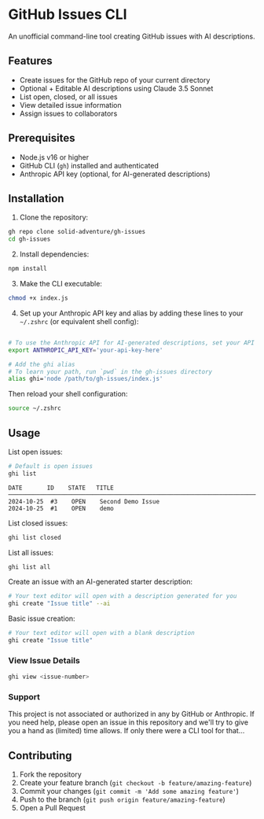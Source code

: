 # GitHub Issues CLI

An unofficial command-line tool creating GitHub issues with AI descriptions.

## Features

- Create issues for the GitHub repo of your current directory
- Optional + Editable AI descriptions using Claude 3.5 Sonnet
- List open, closed, or all issues
- View detailed issue information
- Assign issues to collaborators

## Prerequisites

- Node.js v16 or higher
- GitHub CLI (`gh`) installed and authenticated
- Anthropic API key (optional, for AI-generated descriptions)

## Installation

1. Clone the repository:
```bash
gh repo clone solid-adventure/gh-issues
cd gh-issues
```

2. Install dependencies:
```bash
npm install
```

3. Make the CLI executable:
```bash
chmod +x index.js
```

4. Set up your Anthropic API key and alias by adding these lines to your `~/.zshrc` (or equivalent shell config):
```bash

# To use the Anthropic API for AI-generated descriptions, set your API key
export ANTHROPIC_API_KEY='your-api-key-here'

# Add the ghi alias
# To learn your path, run `pwd` in the gh-issues directory
alias ghi='node /path/to/gh-issues/index.js'

```
Then reload your shell configuration:
```bash
source ~/.zshrc
```


## Usage

List open issues:
```bash
# Default is open issues
ghi list
```
```
DATE       ID    STATE   TITLE
────────────────────────────────────────────────────────────────────────────────
2024-10-25  #3    OPEN    Second Demo Issue
2024-10-25  #1    OPEN    demo

```

List closed issues:
```bash
ghi list closed
```

List all issues:
```bash
ghi list all
```


Create an issue with an AI-generated starter description:
```bash
# Your text editor will open with a description generated for you
ghi create "Issue title" --ai
```

Basic issue creation:
```bash
# Your text editor will open with a blank description
ghi create "Issue title"
```


### View Issue Details

```bash
ghi view <issue-number>
```

### Support
This project is not associated or authorized in any by GitHub or Anthropic. If you need help, please open an issue in this repository and we'll try to give you a hand as (limited) time allows. If only there were a CLI tool for that...



## Contributing

1. Fork the repository
2. Create your feature branch (`git checkout -b feature/amazing-feature`)
3. Commit your changes (`git commit -m 'Add some amazing feature'`)
4. Push to the branch (`git push origin feature/amazing-feature`)
5. Open a Pull Request
